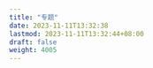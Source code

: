 ```yaml
---
title: "专题"
date: 2023-11-11T13:32:38
lastmod: 2023-11-11T13:32:44+08:00
draft: false
weight: 4005
---
```

